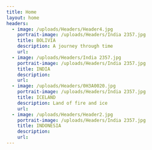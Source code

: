 ```yaml
---
title: Home
layout: home
headers:
  - image: /uploads/Headers/Header4.jpg
    portrait-image: /uploads/Headers/India 2357.jpg
    title: BOLIVIA
    description: A journey through time
    url:
  - image: /uploads/Headers/India 2357.jpg
    portrait-image: /uploads/Headers/India 2357.jpg
    title: INDIA
    description:
    url:
  - image: /uploads/Headers/0H3A0020.jpg
    portrait-image: /uploads/Headers/India 2357.jpg
    title: ICELAND
    description: Land of fire and ice
    url:
  - image: /uploads/Headers/Header2.jpg
    portrait-image: /uploads/Headers/India 2357.jpg
    title: INDONESIA
    description:
    url:
---
```



